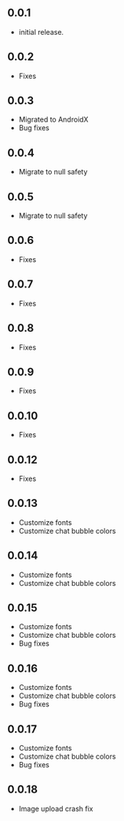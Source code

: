 ## 0.0.1

- initial release.

## 0.0.2

- Fixes

## 0.0.3

- Migrated to AndroidX
- Bug fixes

## 0.0.4

- Migrate to null safety

## 0.0.5

- Migrate to null safety

## 0.0.6

- Fixes

## 0.0.7

- Fixes

## 0.0.8

- Fixes

## 0.0.9

- Fixes

## 0.0.10

- Fixes

## 0.0.12

- Fixes

## 0.0.13

- Customize fonts
- Customize chat bubble colors

## 0.0.14

- Customize fonts
- Customize chat bubble colors

## 0.0.15

- Customize fonts
- Customize chat bubble colors
- Bug fixes

## 0.0.16

- Customize fonts
- Customize chat bubble colors
- Bug fixes

## 0.0.17

- Customize fonts
- Customize chat bubble colors
- Bug fixes

## 0.0.18

- Image upload crash fix
